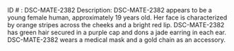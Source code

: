 ID # : DSC-MATE-2382
Description: DSC-MATE-2382 appears to be a young female human, approximately 19 years old. Her face is characterized by orange stripes across the cheeks and a bright red lip. DSC-MATE-2382 has green hair secured in a purple cap and dons a jade earring in each ear. DSC-MATE-2382 wears a medical mask and a gold chain as an accessory. 